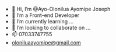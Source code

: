 - 👋 Hi, I’m @Ayo-Olonilua Ayomipe Joseph
- 👀 I’m a Front-end Developer
- 🌱 I’m currently learning ...
- 💞️ I’m looking to collaborate on ...
- 📫 07033747755
- oloniluaayomipe@gmail.com

<!---
AyoOlonilua/AyoOlonilua is a ✨ special ✨ repository because its `README.md` (this file) appears on your GitHub profile.
You can click the Preview link to take a look at your changes.
--->
